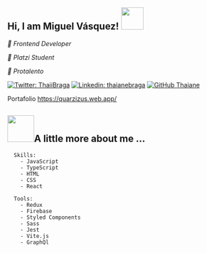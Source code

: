 <h2> Hi, I am Miguel Vásquez! <img src="https://media.giphy.com/media/mGcNjsfWAjY5AEZNw6/giphy.gif" width="50"></h2>

<i>🖤 Frontend Developer</i>

<i>💚 Platzi Student</i>

<i>💙 Protalento</i>

[![Twitter: ThaiiBraga](https://img.shields.io/twitter/follow/Quarzizus?style=social)](https://twitter.com/Quarzizus)
[![Linkedin: thaianebraga](https://img.shields.io/badge/-quarzizus-blue?style=flat-square&logo=Linkedin&logoColor=white&link=https://www.linkedin.com/in/quarzizus/)](https://www.linkedin.com/in/quarzizus/)
[![GitHub Thaiane](https://img.shields.io/github/followers/quarzizus?label=follow&style=social)](https://github.com/Quarzizus)

Portafolio 
https://quarzizus.web.app/
<h2> <img src="https://media.giphy.com/media/fWrorpy7Jrlvi/giphy.gif" width="60"/>A little more about me ... </h2>

```
  Skills:
    - JavaScript
    - TypeScript
    - HTML
    - CSS
    - React

  Tools:
    - Redux
    - Firebase
    - Styled Components
    - Sass
    - Jest
    - Vite.js
    - GraphQl
```



